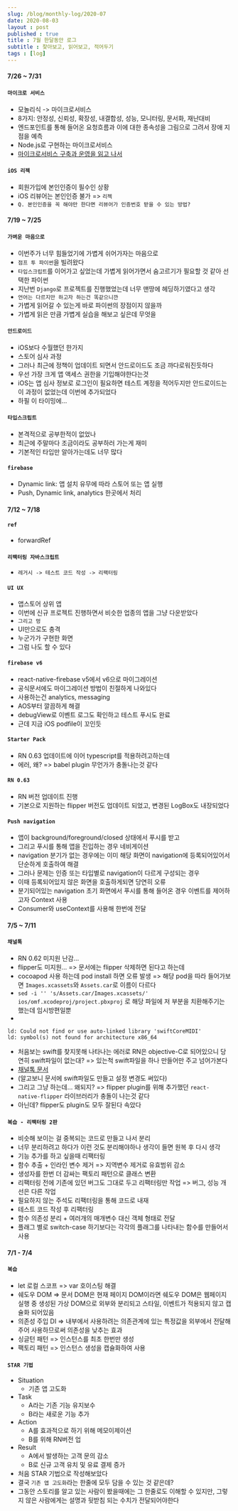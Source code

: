 ```yaml
---
slug: /blog/monthly-log/2020-07
date: 2020-08-03
layout : post
published : true
title : 7월 한달동안 로그
subtitle : 찾아보고, 읽어보고, 적어두기
tags : [log]
---
```

#### 7/26 ~ 7/31
#### `마이크로 서비스`
* 모놀리식 -> 마이크로서비스
* 8가지: 안정성, 신뢰성, 확장성, 내결합성, 성능, 모니터링, 문서화, 재난대비
* 엔드포인트를 통해 들어온 요청흐름과 이에 대한 종속성을 그림으로 그려서 장애 지점을 예측
* Node.js로 구현하는 마이크로서비스
* [마이크로서비스 구축과 운영을 읽고 나서](https://jiggag.github.io/%EB%A7%88%EC%9D%B4%ED%81%AC%EB%A1%9C%EC%84%9C%EB%B9%84%EC%8A%A4/)

#### `iOS 리젝`
* 회원가입에 본인인증이 필수인 상황
* iOS 리뷰어는 본인인증 불가 => `리젝`
* `Q. 본인인증을 꼭 해야만 한다면 리뷰어가 인증번호 받을 수 있는 방법?`

#### 7/19 ~ 7/25
#### `가벼운 마음으로`
* 이번주가 너무 힘들었기에 가볍게 쉬어가자는 마음으로
* `점프 투 파이썬`을 빌려왔다
* `타입스크립트`를 이어가고 싶었는데 가볍게 읽어가면서 숨고르기가 필요할 것 같아 선택한 파이썬
* 지난번 `Django`로 프로젝트를 진행했었는데 너무 맨땅에 헤딩하기였다고 생각
* `언어는 다르지만 하고자 하는건 똑같으니깐`
* 가볍게 읽어갈 수 있는게 바로 파이썬의 장점이지 않을까
* 가볍게 읽은 만큼 가볍게 실습을 해보고 싶은데 무엇을

#### `안드로이드`
* iOS보다 수월했던 한가지
* 스토어 심사 과정
* 그러나 최근에 정책이 업데이트 되면서 안드로이드도 조금 까다로워진듯하다
* 우선 가장 크게 앱 액세스 권한을 기입해야한다는것
* iOS는 앱 심사 정보로 로그인이 필요하면 테스트 계정을 적어두지만 안드로이드는 이 과정이 없었는데 이번에 추가되었다
* 하필 이 타이밍에...

#### `타입스크립트`
* 본격적으로 공부한적이 없었나
* 최근에 주말마다 조금이라도 공부하러 가는게 재미
* 기본적인 타입만 알아가는데도 너무 많다

#### `firebase`
* Dynamic link: 앱 설치 유무에 따라 스토어 또는 앱 실행
* Push, Dynamic link, analytics 한곳에서 처리
  
#### 7/12 ~ 7/18
#### `ref`
* forwardRef

#### `리팩터링 자바스크립트`
* `레거시 -> 테스트 코드 작성 -> 리팩터링`

#### `UI UX`
* 앱스토어 상위 앱
* 이번에 신규 프로젝트 진행하면서 비슷한 업종의 앱을 그냥 다운받았다
* `그리고 멍`
* UI만으로도 충격
* 누군가가 구현한 화면
* 그럼 나도 할 수 있다

#### `firebase v6`
* react-native-firebase v5에서 v6으로 마이그레이션
* 공식문서에도 마이그레이션 방법이 친절하게 나와있다
* 사용하는건 analytics, messaging
* AOS부터 깔끔하게 해결
* debugView로 이벤트 로그도 확인하고 테스트 푸시도 완료
* 근데 지금 iOS podfile이 꼬인듯

#### `Starter Pack`
* RN 0.63 업데이트에 이어 typescript를 적용하려고하는데
* 에러, 왜? => babel plugin 무언가가 충돌나는것 같다

#### `RN 0.63`
* RN 버전 업데이트 진행
* 기본으로 지원하는 flipper 버전도 업데이트 되었고, 변경된 LogBox도 내장되었다

#### `Push navigation`
* 앱이 background/foreground/closed 상태에서 푸시를 받고
* 그리고 푸시를 통해 앱을 진입하는 경우 네비게이션
* navigation 분기가 없는 경우에는 이미 해당 화면이 navigation에 등록되어있어서 단순하게 호출하여 해결
* 그러나 문제는 인증 또는 타입별로 navigation이 다르게 구성되는 경우
* 이때 등록되어있지 않은 화면을 호출하게되면 당연히 오류
* 분기되어있는 navigation 초기 화면에서 푸시를 통해 들어온 경우 이벤트를 제어하고자 Context 사용
* Consumer와 useContext를 사용해 한번에 전달
  
#### 7/5 ~ 7/11
#### `채널톡`
* RN 0.62 미지원 난감...
* flipper도 미지원… => 문서에는 flipper 삭제하면 된다고 하는데
* cocoapod 사용 하는데 pod install 하면 오류 발생 => 해당 pod을 따라 들어가보면 `Images.xcassets`와 `Assets.car`로 이름이 다르다
* `sed -i '' 's/Assets.car/Images.xcassets/' ios/omf.xcodeproj/project.pbxproj` 로 해당 파일에 저 부분을 치환해주기는 했는데 임시방편일뿐
* 
```
ld: Could not find or use auto-linked library 'swiftCoreMIDI'
ld: symbol(s) not found for architecture x86_64
```
* 처음보는 swift를 찾지못해 나타나는 에러로 RN은 objective-C로 되어있으니 당연히 swift파일이 없는대? => 있는척 swift파일을 하나 만들어만 주고 넘어가본다
* [채널톡 문서](https://developers.channel.io/docs/react-native-installation#configure-settings)
* (알고보니 문서에 swift파일도 만들고 설정 변경도 써있다)
* 그리고 그냥 하는데… 왜되지? => flipper plugin를 위해 추가했던 `react-native-flipper` 라이브러리가 충돌이 나는것 같다
* 아닌데? flipper도 plugin도 모두 잘된다 속았다

#### `복습 - 리팩터링 2판`
* 비슷해 보이는 걸 중복되는 코드로 만들고 나서 분리
* 너무 분리하려고 하다가 이런 것도 분리해야하나 생각이 들면 원복 후 다시 생각
* 기능 추가를 하고 싶을때 리팩터링
* 함수 추출 + 인라인 변수 제거 => 지역변수 제거로 유효범위 감소
* 생성자를 한번 더 감싸는 팩토리 패턴으로 클래스 변환
* 리팩터링 전에 기존에 있던 버그도 그대로 두고 리팩터링만 작업 => 버그, 성능 개선은 다른 작업
* 필요하지 않는 주석도 리팩터링을 통해 코드로 내재
* 테스트 코드 작성 후 리팩터링
* 함수 의존성 분리 + 여러개의 매개변수 대신 객체 형태로 전달
* 플래그 별로 switch-case 하기보다는 각각의 플래그를 나타내는 함수를 만들어서 사용

#### 7/1 - 7/4
#### `복습`
* let 로컬 스코프 => var 호이스팅 해결
* 쉐도우 DOM => 문서 DOM은 현재 페이지 DOM이라면 쉐도우 DOM은 웹페이지 실행 중 생성된 가상 DOM으로 외부와 분리되고 스타일, 이벤트가 적용되지 않고 캡슐화 되어있음
* 의존성 주입 DI => 내부에서 사용하려는 의존관계에 있는 특정값을 외부에서 전달해주어 사용하므로써 의존성을 낮추는 효과
* 싱글턴 패턴 => 인스턴스를 최초 한번만 생성
* 팩토리 패턴 => 인스턴스 생성을 캡슐화하여 사용

#### `STAR 기법`
* Situation
  * 기존 앱 고도화
* Task
  * A라는 기존 기능 유지보수
  * B라는 새로운 기능 추가
* Action
  * A를 효과적으로 하기 위해 메모이제이션
  * B를 위해 RN버전 업
* Result
  * A에서 발생하는 고객 문의 감소
  * B로 신규 고객 유치 및 유료 결제 증가
* 처음 STAR 기법으로 작성해보았다
* 결국 `기존 앱 고도화`라는 한줄에 모두 담을 수 있는 것 같은데?
* 그동안 스토리를 알고 있는 사람이 봤을때에는 그 한줄로도 이해할 수 있지만, 그렇지 않은 사람에게는 설명과 뒷받침 되는 수치가 전달되어야한다

